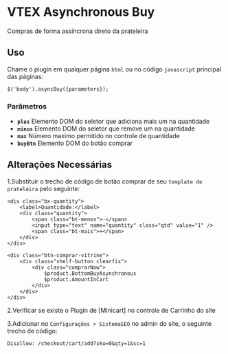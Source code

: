 # VTEX Asynchronous Buy

Compras de forma assíncrona direto da prateleira


## Uso

Chame o plugin em qualquer página `html` ou no código `javascript` principal das páginas:

	$('body').asyncBuy({parameters});

### Parâmetros 

- <b>`plus`</b> Elemento DOM do seletor que adiciona mais um na quantidade
- <b>`minus`</b> Elemento DOM do seletor que remove um na quantidade
- <b>`max`</b> Número maximo permitido no controle de quantidade
- <b>`buyBtn`</b> Elemento DOM do botão comprar


## Alterações Necessárias

1.Substituir o trecho de código de botão comprar de seu `template de prateleira` pelo seguinte:

	<div class="bx-quantity">
		<label>Quantidade:</label>
		<div class="quantity">
			<span class="bt-menos">-</span>
			<input type="text" name="quantity" class="qtd" value="1" />
			<span class="bt-mais">+</span>
		</div>
	</div>

	<div class="btn-comprar-vitrine">
		<div class="shelf-button clearfix">
			<div class="comprarNow">
				$product.BottomBuyAsynchronous
				$product.AmountInCart
			</div>
		</div>
	</div>

2.Verificar se existe o Plugin de [Minicart] no controle de Carrinho do site

3.Adicionar no `Configurações > SistemaSEO` no admin do site, o seguinte trecho de código: 

	Disallow: /checkout/cart/add?sku=0&qty=1&sc=1



